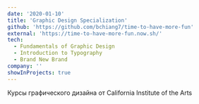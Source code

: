 ```yaml
---
date: '2020-01-10'
title: 'Graphic Design Specialization'
github: 'https://github.com/bchiang7/time-to-have-more-fun'
external: 'https://time-to-have-more-fun.now.sh/'
tech:
  - Fundamentals of Graphic Design
  - Introduction to Typography
  - Brand New Brand
company: ''
showInProjects: true
---
```


Курсы графического дизайна от California Institute of the Arts
